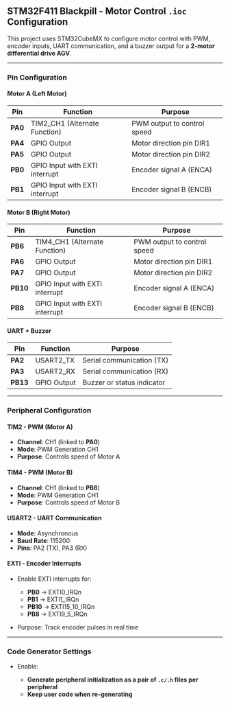 ## STM32F411 Blackpill - Motor Control `.ioc` Configuration

This project uses STM32CubeMX to configure motor control with PWM, encoder inputs, UART communication, and a buzzer output for a **2-motor differential drive AGV**.

---

### Pin Configuration

#### Motor A (Left Motor)

| Pin     | Function                       | Purpose                     |
| ------- | ------------------------------ | --------------------------- |
| **PA0** | TIM2\_CH1 (Alternate Function) | PWM output to control speed |
| **PA4** | GPIO Output                    | Motor direction pin DIR1    |
| **PA5** | GPIO Output                    | Motor direction pin DIR2    |
| **PB0** | GPIO Input with EXTI interrupt | Encoder signal A (ENCA)     |
| **PB1** | GPIO Input with EXTI interrupt | Encoder signal B (ENCB)     |

#### Motor B (Right Motor)

| Pin      | Function                       | Purpose                     |
| -------- | ------------------------------ | --------------------------- |
| **PB6**  | TIM4\_CH1 (Alternate Function) | PWM output to control speed |
| **PA6**  | GPIO Output                    | Motor direction pin DIR1    |
| **PA7**  | GPIO Output                    | Motor direction pin DIR2    |
| **PB10** | GPIO Input with EXTI interrupt | Encoder signal A (ENCA)     |
| **PB8**  | GPIO Input with EXTI interrupt | Encoder signal B (ENCB)     |

#### UART + Buzzer

| Pin      | Function    | Purpose                    |
| -------- | ----------- | -------------------------- |
| **PA2**  | USART2\_TX  | Serial communication (TX)  |
| **PA3**  | USART2\_RX  | Serial communication (RX)  |
| **PB13** | GPIO Output | Buzzer or status indicator |

---

### Peripheral Configuration

#### TIM2 - PWM (Motor A)

* **Channel**: CH1 (linked to **PA0**)
* **Mode**: PWM Generation CH1
* **Purpose**: Controls speed of Motor A

#### TIM4 - PWM (Motor B)

* **Channel**: CH1 (linked to **PB6**)
* **Mode**: PWM Generation CH1
* **Purpose**: Controls speed of Motor B

#### USART2 - UART Communication

* **Mode**: Asynchronous
* **Baud Rate**: 115200
* **Pins**: PA2 (TX), PA3 (RX)

#### EXTI - Encoder Interrupts

* Enable EXTI interrupts for:

  * **PB0** → EXTI0\_IRQn
  * **PB1** → EXTI1\_IRQn
  * **PB10** → EXTI15\_10\_IRQn
  * **PB8** → EXTI9\_5\_IRQn

* Purpose: Track encoder pulses in real time

---

### Code Generator Settings

* Enable:

  * **Generate peripheral initialization as a pair of `.c/.h` files per peripheral**
  * **Keep user code when re-generating**
